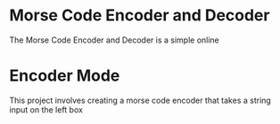 # Morse Code Encoder and Decoder
The Morse Code Encoder and Decoder is a simple online 
# Encoder Mode
This project involves creating a morse code encoder that takes a string input on the left box 
